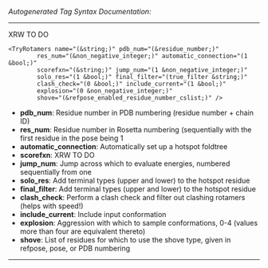 _Autogenerated Tag Syntax Documentation:_

---
XRW TO DO

```
<TryRotamers name="(&string;)" pdb_num="(&residue_number;)"
        res_num="(&non_negative_integer;)" automatic_connection="(1 &bool;)"
        scorefxn="(&string;)" jump_num="(1 &non_negative_integer;)"
        solo_res="(1 &bool;)" final_filter="(true_filter &string;)"
        clash_check="(0 &bool;)" include_current="(1 &bool;)"
        explosion="(0 &non_negative_integer;)"
        shove="(&refpose_enabled_residue_number_cslist;)" />
```

-   **pdb_num**: Residue number in PDB numbering (residue number + chain ID)
-   **res_num**: Residue number in Rosetta numbering (sequentially with the first residue in the pose being 1
-   **automatic_connection**: Automatically set up a hotspot foldtree
-   **scorefxn**: XRW TO DO
-   **jump_num**: Jump across which to evaluate energies, numbered sequentially from one
-   **solo_res**: Add terminal types (upper and lower) to the hotspot residue
-   **final_filter**: Add terminal types (upper and lower) to the hotspot residue
-   **clash_check**: Perform a clash check and filter out clashing rotamers (helps with speed!)
-   **include_current**: Include input conformation
-   **explosion**: Aggression with which to sample conformations, 0-4 (values more than four are equivalent thereto)
-   **shove**: List of residues for which to use the shove type, given in refpose, pose, or PDB numbering

---
